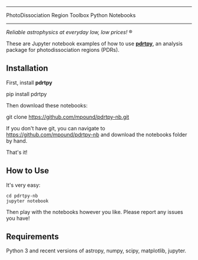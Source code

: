 *************************************************
PhotoDissociation Region Toolbox Python Notebooks
*************************************************

*Reliable astrophysics at everyday low, low prices!* &reg;

These are Jupyter notebook examples of how to use [**pdrtpy**](https://pdrtpy.readthedocs.io>), an
analysis package for photodissociation regions (PDRs).

Installation
------------

First, install **pdrtpy**

   pip install pdrtpy

Then download these notebooks:

   git clone https://github.com/mpound/pdrtpy-nb.git

If you don't have git, you can navigate to  https://github.com/mpound/pdrtpy-nb and download the notebooks folder by hand.

That's it!

How to Use
----------

It's very easy:

    cd pdrtpy-nb
    jupyter notebook

Then play with the notebooks however you like.  Please report any issues you have!

Requirements
------------
Python 3 and recent versions of astropy, numpy, scipy, matplotlib, jupyter.

